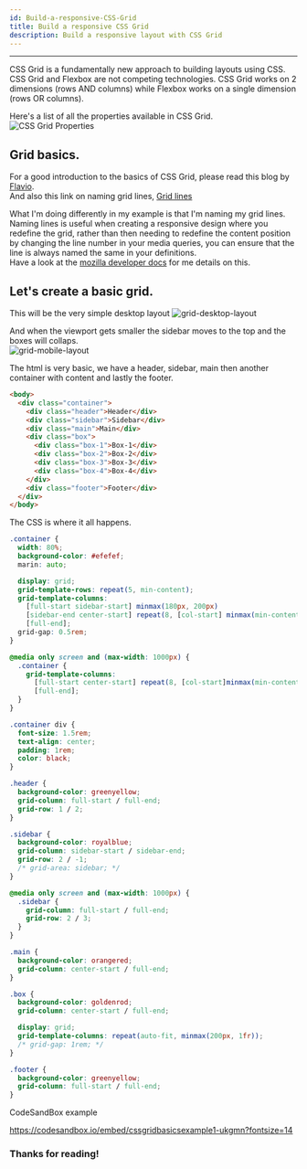 ```yaml
---
id: Build-a-responsive-CSS-Grid
title: Build a responsive CSS Grid
description: Build a responsive layout with CSS Grid
---
```


---

CSS Grid is a fundamentally new approach to building layouts using CSS.  
CSS Grid and Flexbox are not competing technologies. CSS Grid works on 2 dimensions (rows AND columns) while Flexbox works on a single dimension (rows OR columns).

Here's a list of all the properties available in CSS Grid.
![CSS Grid Properties](/img/docimages/CSS/CSS-Grid-Properties.jpg)

## Grid basics.

For a good introduction to the basics of CSS Grid, please read this blog by [Flavio](https://flaviocopes.com/css-grid/ "CSS Grid").  
And also this link on naming grid lines, [Grid lines](https://gedd.ski/post/naming-css-grid-lines/ "CSS Grid")

What I'm doing differently in my example is that I'm naming my grid lines.
Naming lines is useful when creating a responsive design where you redefine the grid, rather than then needing to redefine the content position by changing the line number in your media queries, you can ensure that the line is always named the same in your definitions.  
Have a look at the [mozilla developer docs](https://developer.mozilla.org/en-US/docs/Web/CSS/CSS_Grid_Layout "CSS Grid") for me details on this.

## Let's create a basic grid.

This will be the very simple desktop layout
![grid-desktop-layout](/img/docimages/CSS/grid-desktop-layout.jpg)

And when the viewport gets smaller the sidebar moves to the top and the boxes will collaps.  
![grid-mobile-layout](/img/docimages/CSS/grid-mobile-layout.jpg)

The html is very basic, we have a header, sidebar, main then another container with content and lastly the footer.

```html
<body>
  <div class="container">
    <div class="header">Header</div>
    <div class="sidebar">Sidebar</div>
    <div class="main">Main</div>
    <div class="box">
      <div class="box-1">Box-1</div>
      <div class="box-2">Box-2</div>
      <div class="box-3">Box-3</div>
      <div class="box-4">Box-4</div>
    </div>
    <div class="footer">Footer</div>
  </div>
</body>
```

The CSS is where it all happens.

```css
.container {
  width: 80%;
  background-color: #efefef;
  marin: auto;

  display: grid;
  grid-template-rows: repeat(5, min-content);
  grid-template-columns:
    [full-start sidebar-start] minmax(180px, 200px)
    [sidebar-end center-start] repeat(8, [col-start] minmax(min-content, 1fr) [col-end])
    [full-end];
  grid-gap: 0.5rem;
}

@media only screen and (max-width: 1000px) {
  .container {
    grid-template-columns:
      [full-start center-start] repeat(8, [col-start]minmax(min-content, 1fr) [col-end])
      [full-end];
  }
}

.container div {
  font-size: 1.5rem;
  text-align: center;
  padding: 1rem;
  color: black;
}

.header {
  background-color: greenyellow;
  grid-column: full-start / full-end;
  grid-row: 1 / 2;
}

.sidebar {
  background-color: royalblue;
  grid-column: sidebar-start / sidebar-end;
  grid-row: 2 / -1;
  /* grid-area: sidebar; */
}

@media only screen and (max-width: 1000px) {
  .sidebar {
    grid-column: full-start / full-end;
    grid-row: 2 / 3;
  }
}

.main {
  background-color: orangered;
  grid-column: center-start / full-end;
}

.box {
  background-color: goldenrod;
  grid-column: center-start / full-end;

  display: grid;
  grid-template-columns: repeat(auto-fit, minmax(200px, 1fr));
  /* grid-gap: 1rem; */
}

.footer {
  background-color: greenyellow;
  grid-column: full-start / full-end;
}
```

CodeSandBox example

https://codesandbox.io/embed/cssgridbasicsexample1-ukgmn?fontsize=14

### Thanks for reading!

